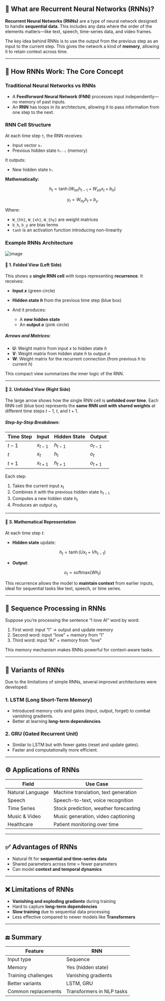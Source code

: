 ## 📘 What are Recurrent Neural Networks (RNNs)?

**Recurrent Neural Networks (RNNs)** are a type of neural network designed to handle **sequential data**. This includes any data where the order of the elements matters—like text, speech, time-series data, and video frames.

The key idea behind RNNs is to use the output from the previous step as an input to the current step. This gives the network a kind of **memory**, allowing it to retain context across time.

---

## 🔄 How RNNs Work: The Core Concept

### Traditional Neural Networks vs RNNs

* A **Feedforward Neural Network (FNN)** processes input independently—no memory of past inputs.
* An **RNN** has loops in its architecture, allowing it to pass information from one step to the next.

### RNN Cell Structure

At each time step `t`, the RNN receives:

* Input vector `xₜ`
* Previous hidden state `hₜ₋₁` (memory)

It outputs:

* New hidden state `hₜ`

**Mathematically:**

$$
h_t = \tanh(W_{hh} h_{t-1} + W_{xh} x_t + b_h)
$$

$$
y_t = W_{hy} h_t + b_y
$$

Where:

* `W_{hh}`, `W_{xh}`, `W_{hy}` are weight matrices
* `b_h`, `b_y` are bias terms
* `tanh` is an activation function introducing non-linearity

### Example RNNs Architecture

![image](https://github.com/user-attachments/assets/4806ccf0-d74b-4597-a597-45769dadaa88)

#### 🔄 **1. Folded View (Left Side)**

This shows a **single RNN cell** with loops representing **recurrence**. It receives:

* **Input $x$** (green circle)
* **Hidden state $h$** from the previous time step (blue box)
* And it produces:

  * A **new hidden state**
  * An **output $o$** (pink circle)

##### Arrows and Matrices:

* **U**: Weight matrix from input $x$ to hidden state $h$
* **V**: Weight matrix from hidden state $h$ to output $o$
* **W**: Weight matrix for the recurrent connection (from previous $h$ to current $h$)

This compact view summarizes the inner logic of the RNN.

---

#### 📆 **2. Unfolded View (Right Side)**

The large arrow shows how the single RNN cell is **unfolded over time**. Each RNN cell (blue box) represents the **same RNN unit with shared weights** at different time steps $t-1$, $t$, and $t+1$.

##### Step-by-Step Breakdown:

| Time Step | Input     | Hidden State | Output    |
| --------- | --------- | ------------ | --------- |
| $t-1$     | $x_{t-1}$ | $h_{t-1}$    | $o_{t-1}$ |
| $t$       | $x_t$     | $h_t$        | $o_t$     |
| $t+1$     | $x_{t+1}$ | $h_{t+1}$    | $o_{t+1}$ |

Each step:

1. Takes the current input $x_t$
2. Combines it with the previous hidden state $h_{t-1}$
3. Computes a new hidden state $h_t$
4. Produces an output $o_t$

---

#### 🧮 **3. Mathematical Representation**

At each time step $t$:

* **Hidden state** update:

$$
h_t = \tanh(U x_t + V h_{t-1})
$$

* **Output**:

$$
o_t = \text{softmax}(W h_t)
$$

This recurrence allows the model to **maintain context** from earlier inputs, ideal for sequential tasks like text, speech, or time series.

---



## 🔁 Sequence Processing in RNNs

Suppose you’re processing the sentence “I love AI” word by word:

1. First word: input “I” → output and update memory
2. Second word: input “love” + memory from “I”
3. Third word: input “AI” + memory from “love”

This memory mechanism makes RNNs powerful for context-aware tasks.

---

## 🧠 Variants of RNNs

Due to the limitations of simple RNNs, several improved architectures were developed:

### 1. **LSTM (Long Short-Term Memory)**

* Introduced memory cells and gates (input, output, forget) to combat vanishing gradients.
* Better at learning **long-term dependencies**.

### 2. **GRU (Gated Recurrent Unit)**

* Similar to LSTM but with fewer gates (reset and update gates).
* Faster and computationally more efficient.

---

## ⚙️ Applications of RNNs

| Field            | Use Case                              |
| ---------------- | ------------------------------------- |
| Natural Language | Machine translation, text generation  |
| Speech           | Speech-to-text, voice recognition     |
| Time Series      | Stock prediction, weather forecasting |
| Music & Video    | Music generation, video captioning    |
| Healthcare       | Patient monitoring over time          |

---

## ✅ Advantages of RNNs

* Natural fit for **sequential and time-series data**
* Shared parameters across time = fewer parameters
* Can model **context and temporal dynamics**

---

## ❌ Limitations of RNNs

* **Vanishing and exploding gradients** during training
* Hard to capture **long-term dependencies**
* **Slow training** due to sequential data processing
* Less effective compared to newer models like **Transformers**

---

## 🔚 Summary

| Feature             | RNN                       |
| ------------------- | ------------------------- |
| Input type          | Sequence                  |
| Memory              | Yes (hidden state)        |
| Training challenges | Vanishing gradients       |
| Better variants     | LSTM, GRU                 |
| Common replacements | Transformers in NLP tasks |
